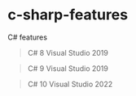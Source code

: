 # c-sharp-features
C# features

> C# 8 Visual Studio 2019

> C# 9 Visual Studio 2019

> C# 10 Visual Studio 2022
